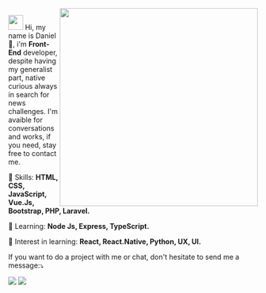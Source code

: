 
<img src="https://media.giphy.com/media/L8K62iTDkzGX6/giphy.gif" min-width="400px" max-width="400px" width="400px" align="right">

<p align="left">
  <img src="https://media.giphy.com/media/3og0IAzB7lmOo2q0Ss/giphy.gif" height="30px width="30px" >
  Hi, my name is Daniel 🌱, i'm <strong>Front-End</strong> developer, despite having my generalist part, native curious always in search for news challenges. I'm avaible for conversations and works, if you need, stay free to contact me.
</p>

<p align="left">
  💬 Skills: <strong>HTML, CSS, JavaScript, Vue.Js, Bootstrap, PHP, Laravel.</strong>
</p>

<p align="left">
  💬 Learning: <strong>Node Js, Express, TypeScript.</strong>
</p>

<p align="left">
  💬 Interest in learning: <strong>React, React.Native, Python, UX, UI.</strong>
</p>

<p align="left">
    If you want to do a project with me or chat, don't hesitate to send me a message:⤵️
</p>

<p align="left">
  <a href="https://www.instagram.com/lost_dsf/" alt="Instagram">
  <img src="https://img.shields.io/badge/-Instagram-DF0174?style=for-the-badge&logo=instagram&logoColor=white&link=https://www.instagram.com/lost_dsf/"/></a>
  
  <a href="https://www.linkedin.com/in/daniel-soaress" alt="Linkedin">
  <img src="https://img.shields.io/badge/-Linkedin-0e76a8?style=for-the-badge&logo=Linkedin&logoColor=white&link=https://www.linkedin.com/in/daniel-soaress/"/></a>
</p> 

<!--
**DanielSoaress/DanielSoaress** is a ✨ _special_ ✨ repository because its `README.md` (this file) appears on your GitHub profile.

Here are some ideas to get you started:

- 🔭 I’m currently working on ...
- 🌱 I’m currently learning ...
- 👯 I’m looking to collaborate on ...
- 🤔 I’m looking for help with ...
- 💬 Ask me about ...
- 📫 How to reach me: ...
- 😄 Pronouns: ...
- ⚡ Fun fact: ...
-->
